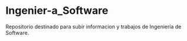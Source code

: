# Ingenier-a_Software
Repositorio destinado para subir informacion y trabajos de Ingeniería de Software.
